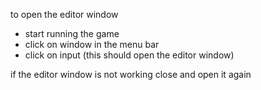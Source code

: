to open the editor window 
- start running the game
- click on window in the menu bar
- click on input (this should open the editor window)

if the editor window is not working close and open it again
